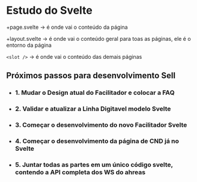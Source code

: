 # Estudo do Svelte

+page.svelte -> é onde vai o conteúdo da página

+layout.svelte -> é onde vai o conteúdo geral para toas as páginas, ele é o entorno da página

``` <slot /> ```  -> é onde vai o conteúdo das demais páginas

## Próximos passos para desenvolvimento Sell

* ### 1. Mudar o Design atual do Facilitador e colocar a FAQ

* ### 2. Validar e atualizar a Linha Digitavel modelo Svelte

* ### 3. Começar o desenvolvimento do novo Facilitador Svelte

* ### 4. Começar o desenvolvimento da página de CND já no Svelte

* ### 5. Juntar todas as partes em um único código svelte, contendo a API completa dos WS do ahreas
